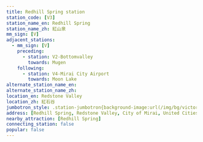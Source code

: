 ```yaml
---
title: Redhill Spring station
station_code: [V3]
station_name_en: Redhill Spring
station_name_zh: 紅山泉
mm_sign: [V]
adjacent_stations:
  - mm_sign: [V]
    preceding:
      - station: V2-Bottomvalley
        towards: Mugen
    following:
      - station: V4-Mirai City Airport
        towards: Moon Lake
alternate_station_name_en: 
alternate_station_name_zh: 
location_en: Redstone Valley
location_zh: 紅石谷
jumbotron_style: .station-jumbotron{background-image:url(/img/bg/victoryline.png);background-repeat:no-repeat;background-size:100% 10px;background-position:0 130px}
address: [Redhill Spring, Redstone Valley, City of Mirai, United Cities]
nearby_attraction: [Redhill Spring]
connecting_station: false
popular: false
---
```


